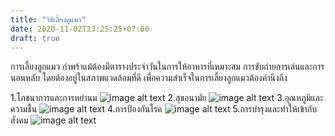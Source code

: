 ```yaml
---
title: "วิธีเลี้ยงดูแมว"
date: 2020-11-02T23:25:25+07:00
draft: true
---
```

การเลี้ยงลูกแมว กำพร้าแม้ต้องมีตารางประจำวันในการให้อาหารที่เหมาะสม การขับถ่ายการเล่นและการนอนหลับ โดยต้องอยู่ในสภาพแวดล้อมที่ดี เพื่อความสำเร็จในการเลี้ยงลูกแมวต้องคำนึงถึง


1.โภชนาการและการหย่านม
![image alt text](/1.jpeg)
2.สุขอนามัย
![image alt text](/2.jpg)
3.อุณหภูมิและความชื้น
![image alt text](/3.png)
4.การป้องกันโรค
![image alt text](/4.jpg)
5.การบำรุงและทำให้เข้ากับสังคม
![image alt text](/5.jpeg)

